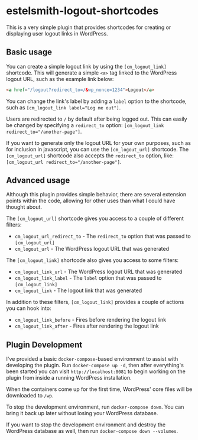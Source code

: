 # estelsmith-logout-shortcodes
This is a very simple plugin that provides shortcodes for creating or displaying user logout links in WordPress.

## Basic usage
You can create a simple logout link by using the `[cm_logout_link]` shortcode. This will generate a simple `<a>` tag
linked to the WordPress logout URL, such as the example link below:

```html
<a href="/logout?redirect_to=/&wp_nonce=1234">Logout</a>
```

You can change the link's label by adding a `label` option to the shortcode, such as `[cm_logout_link label="Log me out"]`.

Users are redirected to `/` by default after being logged out. This can easily be changed by specifying a `redirect_to`
option: `[cm_logout_link redirect_to="/another-page"]`.

If you want to generate only the logout URL for your own purposes, such as for inclusion in javascript, you can use the
`[cm_logout_url]` shortcode. The `[cm_logout_url]` shortcode also accepts the `redirect_to` option, like:
`[cm_logout_url redirect_to="/another-page"]`.

## Advanced usage
Although this plugin provides simple behavior, there are several extension points within the code, allowing for other
uses than what I could have thought about.

The `[cm_logout_url]` shortcode gives you access to a couple of different filters:
- `cm_logout_url_redirect_to` - The `redirect_to` option that was passed to `[cm_logout_url]`
- `cm_logout_url` - The WordPress logout URL that was generated

The `[cm_logout_link]` shortcode also gives you access to some filters:
- `cm_logout_link_url` - The WordPress logout URL that was generated
- `cm_logout_link_label` - The `label` option that was passed to `[cm_logout_link]`
- `cm_logout_link` - The logout link that was generated

In addition to these filters, `[cm_logout_link]` provides a couple of actions you can hook into:
- `cm_logout_link_before` - Fires before rendering the logout link
- `cm_logout_link_after` - Fires after rendering the logout link

## Plugin Development
I've provided a basic `docker-compose`-based environment to assist with developing the plugin. Run
`docker-compose up -d`, then after everything's been started you can visit `http://localhost:8081` to begin working on
the plugin from inside a running WordPress installation.

When the containers come up for the first time, WordPress' core files will be downloaded to `/wp`.

To stop the development environment, run `docker-compose down`. You can bring it back up later without losing your
WordPress database.

If you want to stop the development environment and destroy the WordPress database as well, then run
`docker-compose down --volumes`.
